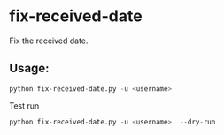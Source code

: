 fix-received-date
=================
Fix the received date. 

## Usage:

```python
python fix-received-date.py -u <username> 
```
Test run
```python
python fix-received-date.py -u <username>  --dry-run
```